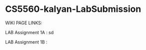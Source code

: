 # CS5560-kalyan-LabSubmission

WIKI PAGE LINKS:

LAB Assignment 1A : <ahref>sd</a>

LAB Assignment 1B : 
